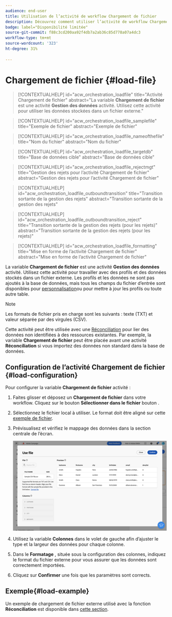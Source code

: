 ```yaml
---
audience: end-user
title: Utilisation de l’activité de workflow Chargement de fichier
description: Découvrez comment utiliser l’activité de workflow Chargement de fichier
badge: label="Disponibilité limitée"
source-git-commit: f88c3cd200aa92f4db7a2ab36c85d778a07a4dc3
workflow-type: tm+mt
source-wordcount: '323'
ht-degree: 31%

---
```


# Chargement de fichier  {#load-file}

>[!CONTEXTUALHELP]
>id="acw_orchestration_loadfile"
>title="Activité Chargement de fichier"
>abstract="La variable **Chargement de fichier** est une activité **Gestion des données** activité. Utilisez cette activité pour utiliser les données stockées dans un fichier externe."

>[!CONTEXTUALHELP]
>id="acw_orchestration_loadfile_samplefile"
>title="Exemple de fichier"
>abstract="Exemple de fichier"

>[!CONTEXTUALHELP]
>id="acw_orchestration_loadfile_nameofthefile"
>title="Nom du fichier"
>abstract="Nom du fichier"

>[!CONTEXTUALHELP]
>id="acw_orchestration_loadfile_targetdb"
>title="Base de données cible"
>abstract="Base de données cible"

>[!CONTEXTUALHELP]
>id="acw_orchestration_loadfile_rejectmgt"
>title="Gestion des rejets pour l’activité Chargement de fichier"
>abstract="Gestion des rejets pour l’activité Chargement de fichier"

>[!CONTEXTUALHELP]
>id="acw_orchestration_loadfile_outboundtransition"
>title="Transition sortante de la gestion des rejets"
>abstract="Transition sortante de la gestion des rejets"

>[!CONTEXTUALHELP]
>id="acw_orchestration_loadfile_outboundtransition_reject"
>title="Transition sortante de la gestion des rejets (pour les rejets)"
>abstract="Transition sortante de la gestion des rejets (pour les rejets)"

>[!CONTEXTUALHELP]
>id="acw_orchestration_loadfile_formatting"
>title="Mise en forme de l’activité Chargement de fichier"
>abstract="Mise en forme de l’activité Chargement de fichier"

La variable **Chargement de fichier** est une activité **Gestion des données** activité. Utilisez cette activité pour travailler avec des profils et des données stockés dans un fichier externe. Les profils et les données ne sont pas ajoutés à la base de données, mais tous les champs du fichier d’entrée sont disponibles pour [personnalisation](../../personalization/gs-personalization.md)ou pour mettre à jour les profils ou toute autre table.

>[!NOTE]
>Les formats de fichier pris en charge sont les suivants : texte (TXT) et valeur séparée par des virgules (CSV).

Cette activité peut être utilisée avec une [Réconciliation](reconciliation.md) pour lier des données non identifiées à des ressources existantes. Par exemple, la variable **Chargement de fichier** peut être placée avant une activité **Réconciliation** si vous importez des données non standard dans la base de données.

## Configuration de l’activité Chargement de fichier {#load-configuration}

Pour configurer la variable **Chargement de fichier** activité :

1. Faites glisser et déposez un **Chargement de fichier** dans votre workflow. Cliquez sur le bouton **Sélectionner dans le fichier** bouton .

1. Sélectionnez le fichier local à utiliser. Le format doit être aligné sur cette [exemple de fichier](../../audience/file-audience.md#sample-file).

1. Prévisualisez et vérifiez le mappage des données dans la section centrale de l’écran.

   ![](../assets/load-file.png)

1. Utilisez la variable **Colonnes** dans le volet de gauche afin d’ajuster le type et la largeur des données pour chaque colonne.

1. Dans le **Formatage** , située sous la configuration des colonnes, indiquez le format du fichier externe pour vous assurer que les données sont correctement importées.

1. Cliquez sur **Confirmer** une fois que les paramètres sont corrects.

## Exemple{#load-example}

Un exemple de chargement de fichier externe utilisé avec la fonction **Réconciliation** est disponible dans [cette section](reconciliation.md#example).